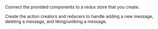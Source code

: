 Connect the provided components to a redux store that you create.

Create the action creators and reducers to handle adding a new message, deleting a message, and liking/unliking a message.
